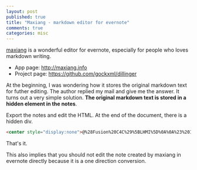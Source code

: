 ```yaml
---
layout: post
published: true
title: "Maxiang - markdown editor for evernote"
comments: true
categories: misc
---
```


[maxiang](http://maxiang.info/) is a wonderful editor for evernote, especially for people who loves markdown writing.

* App page: http://maxiang.info
* Project page: https://github.com/gockxml/dillinger

At the beginning, I was wondering how it stores the original markdown text for futher editing. The author replied my mail and give me the answer. It turns out a very simple solution. **The original markdown text is stored in a hidden element in the notes**.

Export the notes and edit the HTML. At the end of the document, there is a hidden div.

```html
<center style="display:none">@%28Fusion%20C4C%29%5BLHMI%5D%0A%0A%23%20Inside%20and%20out%20Chinese%20display%0A%0A%23%23%20config.windml%0A%0Acheck%20on%20%60Media%20Lib
```

That's it.

This also implies that you should not edit the note created by maxiang in evernote directly because it is a one direction conversion.